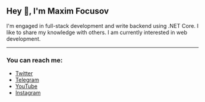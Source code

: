 ## Hey :wave:, I'm **Maxim Focusov**
I'm engaged in full-stack development and write backend using .NET Core. I like to share my knowledge with others. I am currently interested in web development.

---

### You can reach me:

* [Twitter](https://x.com/Renx1ee)
* [Telegram](https://t.me/Renx1ee)
* [YouTube](https://www.youtube.com/@nezid6432)
* [Instagram](instagram.com/nez1d_f)
